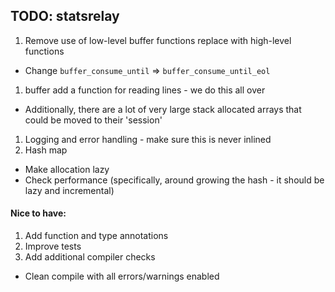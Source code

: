 ## TODO: statsrelay

1. Remove use of low-level buffer functions replace with high-level functions
  * Change `buffer_consume_until` => `buffer_consume_until_eol`
1. buffer add a function for reading lines - we do this all over
  * Additionally, there are a lot of very large stack allocated arrays that could be moved to their 'session'
1. Logging and error handling - make sure this is never inlined
1. Hash map
  * Make allocation lazy
  * Check performance (specifically, around growing the hash - it should be lazy and incremental)

#### Nice to have:
1. Add function and type annotations
1. Improve tests
1. Add additional compiler checks
  * Clean compile with all errors/warnings enabled
